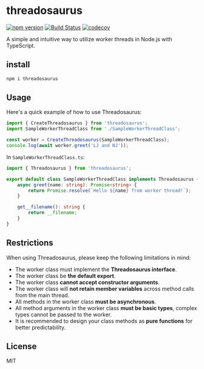 # threadosaurus

[![npm version](https://img.shields.io/npm/v/threadosaurus)](https://www.npmjs.com/package/threadosaurus)
[![Build Status](https://img.shields.io/github/actions/workflow/status/ralphv/threadosaurus/build.yml?branch=main)](https://github.com/ralphv/threadosaurus/actions)
[![codecov](https://codecov.io/gh/ralphv/threadosaurus/branch/main/graph/badge.svg)](https://codecov.io/gh/ralphv/threadosaurus)

A simple and intuitive way to utilize worker threads in Node.js with TypeScript.

## install

```sh
npm i threadosaurus
```

## Usage

Here's a quick example of how to use Threadosaurus:
```typescript
import { CreateThreadosaurus } from 'threadosaurus';
import SampleWorkerThreadClass from './SampleWorkerThreadClass';

const worker = CreateThreadosaurus(SampleWorkerThreadClass);
console.log(await worker.greet('LJ and NJ'));
```

In `SampleWorkerThreadClass.ts`:

```typescript
import { Threadosaurus } from 'threadosaurus';

export default class SampleWorkerThreadClass implements Threadosaurus {
    async greet(name: string): Promise<string> {
        return Promise.resolve(`Hello ${name} from worker thread!`);
    }

    get__filename(): string {
        return __filename;
    }
}
```

## Restrictions

When using Threadosaurus, please keep the following limitations in mind:

* The worker class must implement the **Threadosaurus interface**.
* The worker class be **the default export**.
* The worker class **cannot accept constructor arguments**.
* The worker class will **not retain member variables** across method calls from the main thread.
* All methods in the worker class **must be asynchronous**.
* All method arguments in the worker class **must be basic types**, complex types cannot be passed to the worker.
* It is recommended to design your class methods as **pure functions** for better predictability.

## License

MIT